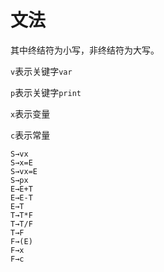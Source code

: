# 文法

其中终结符为小写，非终结符为大写。

``v``表示关键字``var``

``p``表示关键字``print``

``x``表示变量

``c``表示常量


```
S→vx
S→x=E
S→vx=E
S→px
E→E+T
E→E-T
E→T
T→T*F
T→T/F
T→F
F→(E)
F→x
F→c
```
